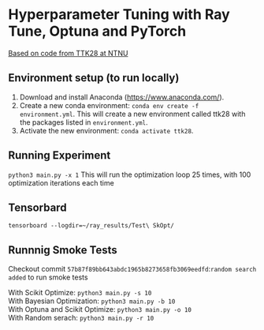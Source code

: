 # Hyperparameter Tuning with Ray Tune, Optuna and PyTorch

[Based on code from TTK28 at NTNU](https://github.com/bgrimstad/TTK28-Courseware)

## Environment setup (to run locally)

1. Download and install Anaconda (https://www.anaconda.com/).
2. Create a new conda environment: `conda env create -f environment.yml`. This will create a new environment called
   ttk28 with the packages listed in `environment.yml`.
3. Activate the new environment: `conda activate ttk28`.

## Running Experiment

`python3 main.py -x 1`
This will run the optimization loop 25 times, with 100 optimization iterations each time

## Tensorbard

`tensorboard --logdir=~/ray_results/Test\ SkOpt/`

## Runnnig Smoke Tests

Checkout commit `57b87f89bb643abdc1965b8273658fb3069eedfd`:`random search added` to run smoke tests

With Scikit Optimize: `python3 main.py -s 10`  
With Bayesian Optimization: `python3 main.py -b 10`  
With Optuna and Scikit Optimize: `python3 main.py -o 10`  
With Random serach: `python3 main.py -r 10`
